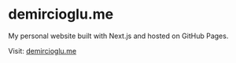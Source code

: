 # demircioglu.me

My personal website built with Next.js and hosted on GitHub Pages.

Visit: [demircioglu.me](https://demircioglu.me)
